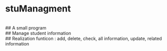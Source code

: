 # stuManagment
<br>
## A small program
<br>
## Manage student information
<br>
## Realization funticon : add, delete, check, all information, update, related information

